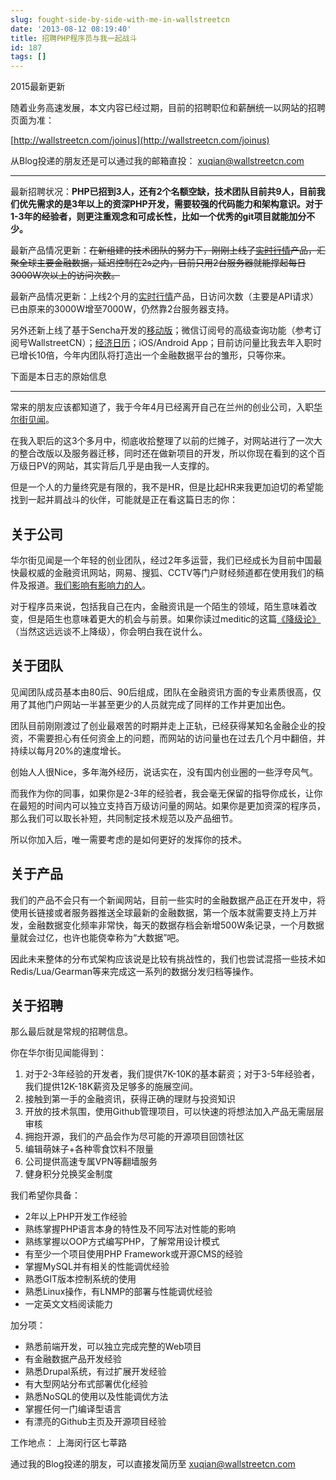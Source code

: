 ```yaml
---
slug: fought-side-by-side-with-me-in-wallstreetcn
date: '2013-08-12 08:19:40'
title: 招聘PHP程序员与我一起战斗
id: 187
tags: []
---
```


2015最新更新

随着业务高速发展，本文内容已经过期，目前的招聘职位和薪酬统一以网站的招聘页面为准：

[http://wallstreetcn.com/joinus](http://wallstreetcn.com/joinus)

从Blog投递的朋友还是可以通过我的邮箱直投： [xuqian@wallstreetcn.com](xuqian@wallstreetcn.com)

-----



最新招聘状况：__PHP已招到3人，还有2个名额空缺，技术团队目前共9人，目前我们优先需求的是3年以上的资深PHP开发，需要较强的代码能力和架构意识。对于1-3年的经验者，则更注重观念和可成长性，比如一个优秀的git项目就能加分不少。__

最新产品情况更新：<del>在新组建的技术团队的努力下，刚刚上线了[实时行情](http://markets.wallstreetcn.com/)产品，汇聚全球主要金融数据，延迟控制在2s之内，目前只用2台服务器就能撑起每日3000W次以上的访问次数。</del>

最新产品情况更新：上线2个月的[实时行情](http://markets.wallstreetcn.com/)产品，日访问次数（主要是API请求）已由原来的3000W增至7000W，仍然靠2台服务器支持。

另外还新上线了基于Sencha开发的[移动版](http://m.wallstreetcn.com/)；微信订阅号的高级查询功能（参考订阅号WallstreetCN）；[经济日历](http://calendar.wallstreetcn.com/)；iOS/Android App；目前访问量比我去年入职时已增长10倍，今年内团队将打造出一个金融数据平台的雏形，只等你来。

下面是本日志的原始信息

------

常来的朋友应该都知道了，我于今年4月已经离开自己在兰州的创业公司，入职[华尔街见闻](http://wallstreetcn.com/)。

在我入职后的这3个多月中，彻底收拾整理了以前的烂摊子，对网站进行了一次大的整合改版以及服务器迁移，同时还在做新项目的开发，所以你现在看到的这个百万级日PV的网站，其实背后几乎是由我一人支撑的。

但是一个人的力量终究是有限的，我不是HR，但是比起HR来我更加迫切的希望能找到一起并肩战斗的伙伴，可能就是正在看这篇日志的你：

## 关于公司

华尔街见闻是一个年轻的创业团队，经过2年多运营，我们已经成长为目前中国最快最权威的金融资讯网站，网易、搜狐、CCTV等门户财经频道都在使用我们的稿件及报道。[我们影响有影响力的人](http://wallstreetcn.com/about)。

对于程序员来说，包括我自己在内，金融资讯是一个陌生的领域，陌生意味着改变，但是陌生也意味着更大的机会与前景。如果你读过meditic的这篇[《降级论》](http://meditic.com/degrading-for-success/)（当然这远远谈不上降级），你会明白我在说什么。

## 关于团队

见闻团队成员基本由80后、90后组成，团队在金融资讯方面的专业素质很高，仅用了其他门户网站一半甚至更少的人员就完成了同样的工作并更加出色。

团队目前刚刚渡过了创业最艰苦的时期并走上正轨，已经获得某知名金融企业的投资，不需要担心有任何资金上的问题，而网站的访问量也在过去几个月中翻倍，并持续以每月20%的速度增长。

创始人人很Nice，多年海外经历，说话实在，没有国内创业圈的一些浮夸风气。

而我作为你的同事，如果你是2-3年的经验者，我会毫无保留的指导你成长，让你在最短的时间内可以独立支持百万级访问量的网站。如果你是更加资深的程序员，那么我们可以取长补短，共同制定技术规范以及产品细节。

所以你加入后，唯一需要考虑的是如何更好的发挥你的技术。


## 关于产品

我们的产品不会只有一个新闻网站，目前一些实时的金融数据产品正在开发中，将使用长链接或者服务器推送全球最新的金融数据，第一个版本就需要支持上万并发，金融数据变化频率非常快，每天的数据存档会新增500W条记录，一个月数据量就会过亿，也许也能侥幸称为“大数据”吧。

因此未来整体的分布式架构应该说是比较有挑战性的，我们也尝试混搭一些技术如Redis/Lua/Gearman等来完成这一系列的数据分发归档等操作。

## 关于招聘

那么最后就是常规的招聘信息。


你在华尔街见闻能得到：

1. 对于2-3年经验的开发者，我们提供7K-10K的基本薪资；对于3-5年经验者，我们提供12K-18K薪资及足够多的施展空间。
3. 接触到第一手的金融资讯，获得正确的理财与投资知识
4. 开放的技术氛围，使用Github管理项目，可以快速的将想法加入产品无需层层审核
5. 拥抱开源，我们的产品会作为尽可能的开源项目回馈社区
6. 编辑萌妹子+各种零食饮料不限量
7. 公司提供高速专属VPN等翻墙服务
8. 健身积分兑换奖金制度


我们希望你具备：

- 2年以上PHP开发工作经验
- 熟练掌握PHP语言本身的特性及不同写法对性能的影响
- 熟练掌握以OOP方式编写PHP，了解常用设计模式
- 有至少一个项目使用PHP Framework或开源CMS的经验
- 掌握MySQL并有相关的性能调优经验
- 熟悉GIT版本控制系统的使用
- 熟悉Linux操作，有LNMP的部署与性能调优经验
- 一定英文文档阅读能力

加分项：

- 熟悉前端开发，可以独立完成完整的Web项目
- 有金融数据产品开发经验
- 熟悉Drupal系统，有过扩展开发经验
- 有大型网站分布式部署优化经验
- 熟悉NoSQL的使用以及性能调优方法
- 掌握任何一门编译型语言
- 有漂亮的Github主页及开源项目经验

工作地点： 上海闵行区七莘路

通过我的Blog投递的朋友，可以直接发简历至 xuqian@wallstreetcn.com
